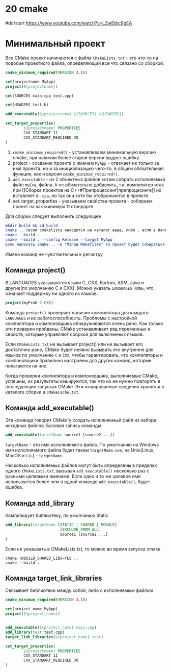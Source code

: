 # 20 cmake
#do/start  https://www.youtube.com/watch?v=LZwEtbc9gEA

# Минимальный проект
Все CMake проект начинаются с файла `CMakeLists.txt` - это что-то на подобие проектного файла, определяющий все что связано со сборкой.

```cmake
cmake_minimum_required(VERSION 3.15)

set(projectname MyApp)
project(${projectname})

set(SOURCES main.cpp test.cpp)

set(HEADERS test.h)

add_executable(${projectname} ${SOURCES} ${HEADERS})

set_target_properties(
		${projectname} PROPERTIES
		CXX_STANDART 11
		CXX_STANDART_REQUIRED ON
)
```

1. `cmake_minimum_required()` - устанавливаем минимальную версию cmake, при наличии более старой версии выдаст ошибку.
2. project - создание проекта с именем `MyApp` - отвечает не только за имя проекта, но и за инициализацию чего-то, в общем обязательная функция, как и версия `cmake_minimum_required()`.
3. `add_executable` - из 2 объектных файлов хотим собрать исполняемый файл `myExe`, файла .h не обязательно добавлять, т.к. компилятор итак при [[Сборка проектов на C++#Препроцессинг|препроцесинге]] их вставляет в `.cpp`, но так они хотя бы отображаются в проекте.
4. set_target_properties - указываем свойства проекта - собираем проект на как минимум 11 стандарте

Для сборки следует выполнить следующее

```cmake
mkdir build && cd build
cmake .. (если cmakelists находится на каталог выше, либо . если в папке build)
cmake --build .
cmake --build . --config Release --target MyApp
Если написать cmake .. -G "MinGW Makefiles" то проект будет собираться не с дефолтными инструментами а с MinGW, допустим на windows по дефолту проект собирается для Visual Studio
```

Имена команд не чувствительны к регистру

## Команда project()
В LANGUAGES указываются языки C, CXX, Fortran, ASM, Java и другие(по умолчанию C и CXX). Можно указать `LANGUAGES NONE`, что означает поддержку ни одного из языков.

```cmake
project(myProh C CXX)
```

Команда `project()` проверяет наличие компилятора для каждого `LANGUAGES` и их работоспособность. Проблемы с настройкой компилятора и компоновщика обнаруживаются очень рано. Как только эти проверки пройдены, CMake устанавливает ряд переменных и свойств, которые управляют сборкой для включенных языков. 

Если `CMakeLists.txt` не вызывает project() или не вызывает его достаточно рано, CMake будет неявно вызывать его внутренне для языков по умолчанию `C` и `CXX`, чтобы гарантировать, что компиляторы и компоновщики правильно настроены для других команд, которые полагаются на них.

Когда проверки компилятора и компоновщика, выполняемые CMake, успешны, их результаты кэшируются, так что их не нужно повторять в последующих запусках CMake. Эти кэшированные сведения хранятся в каталоге сборки в `CMakeCache.txt`.

## Команда add_executable()
Эта команда говорит CMake'у создать исполняемый файл из набора исходных файлов. Базовая запись команды
```cmake
add_executable(targetName source1 [source2 ...])
```
`targetName` - это имя исполняемого файла. По умолчанию на Windows имя исполняемого файла будет таким `targetName.exe`, на Unix(Linux, MacOS и т.л.) - `targetName`. 

Несколько исполняемых файлов могут быть определены в пределах одного `CMakeLists.txt`, вызывая `add_executable()` несколько раз с разными целевыми именами. Если одно и то же целевое имя используется более чем в одной команде `add_executable()`, будет ошибка.

## Команда add_library
Компилирует библиотеку, по умолчанию Static

```cmake
add_library(targetName [STATIC | SHARED | MODULE]
						[EXCLUDE_FROM_ALL]
						source1 [source2 ...]
)
```

Если не указывать в CMakeLists.txt, то можно во время запуска cmake

```shell
cmake -DBUILD_SHARED_LIBS=YES ..
cmake --build .
```

## Команда target_link_libraries
Связывает библиотеки между собой, либо с исполняемым файлом

```cmake
cmake_minimum_required(VERSION 3.15)

set(project_name MyApp)
project(${project_name})


add_executable(${project_name} main.cpp)
add_library(test test.cpp)
target_link_libraries(${project_name} test)

set_target_properties(
		${projectname} PROPERTIES
		CXX_STANDART 11
		CXX_STANDART_REQUIRED ON
)
```